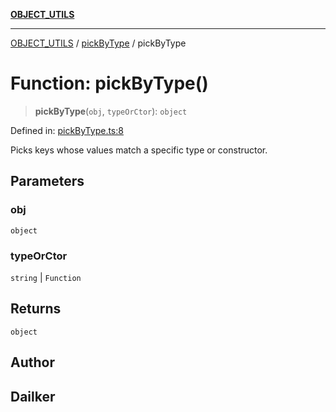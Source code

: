 [**OBJECT_UTILS**](../../README.md)

***

[OBJECT_UTILS](../../README.md) / [pickByType](../README.md) / pickByType

# Function: pickByType()

> **pickByType**(`obj`, `typeOrCtor`): `object`

Defined in: [pickByType.ts:8](https://github.com/dailker/everyutil/blob/b267f20aec6acc544994839192032069b76d5a4b/src/object/pickByType.ts#L8)

Picks keys whose values match a specific type or constructor.

## Parameters

### obj

`object`

### typeOrCtor

`string` | `Function`

## Returns

`object`

## Author

## Dailker
